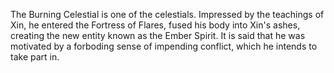 The Burning Celestial is one of the celestials. Impressed by the teachings of Xin, he entered the Fortress of Flares, fused his body into Xin's ashes, creating the new entity known as the  Ember Spirit. It is said that he was motivated by a forboding sense of impending conflict, which he intends to take part in.
